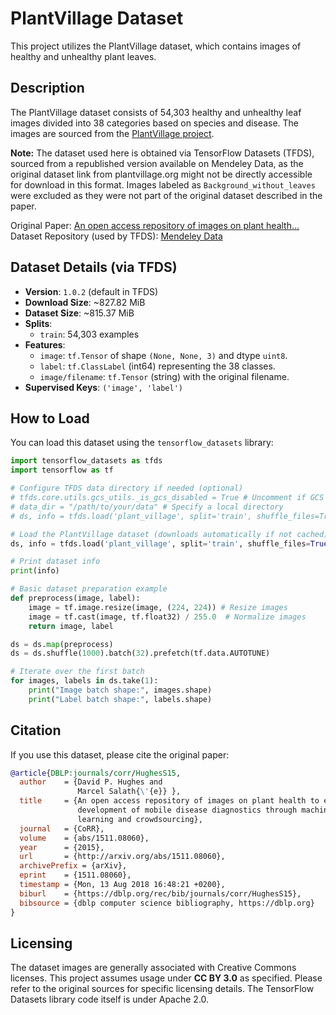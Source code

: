 # PlantVillage Dataset

This project utilizes the PlantVillage dataset, which contains images of healthy and unhealthy plant leaves.

## Description

The PlantVillage dataset consists of 54,303 healthy and unhealthy leaf images divided into 38 categories based on species and disease. The images are sourced from the [PlantVillage project](https://plantvillage.psu.edu/).

**Note:** The dataset used here is obtained via TensorFlow Datasets (TFDS), sourced from a republished version available on Mendeley Data, as the original dataset link from plantvillage.org might not be directly accessible for download in this format. Images labeled as `Background_without_leaves` were excluded as they were not part of the original dataset described in the paper.

Original Paper: [An open access repository of images on plant health...](https://arxiv.org/abs/1511.08060)
Dataset Repository (used by TFDS): [Mendeley Data](https://data.mendeley.com/datasets/tywbtsjrjv/1)

## Dataset Details (via TFDS)

*   **Version**: `1.0.2` (default in TFDS)
*   **Download Size**: ~827.82 MiB
*   **Dataset Size**: ~815.37 MiB
*   **Splits**:
    *   `train`: 54,303 examples
*   **Features**:
    *   `image`: `tf.Tensor` of shape `(None, None, 3)` and dtype `uint8`.
    *   `label`: `tf.ClassLabel` (int64) representing the 38 classes.
    *   `image/filename`: `tf.Tensor` (string) with the original filename.
*   **Supervised Keys**: `('image', 'label')`

## How to Load

You can load this dataset using the `tensorflow_datasets` library:

```python
import tensorflow_datasets as tfds
import tensorflow as tf

# Configure TFDS data directory if needed (optional)
# tfds.core.utils.gcs_utils._is_gcs_disabled = True # Uncomment if GCS access is blocked
# data_dir = "/path/to/your/data" # Specify a local directory
# ds, info = tfds.load('plant_village', split='train', shuffle_files=True, data_dir=data_dir, with_info=True, as_supervised=True)

# Load the PlantVillage dataset (downloads automatically if not cached)
ds, info = tfds.load('plant_village', split='train', shuffle_files=True, with_info=True, as_supervised=True)

# Print dataset info
print(info)

# Basic dataset preparation example
def preprocess(image, label):
    image = tf.image.resize(image, (224, 224)) # Resize images
    image = tf.cast(image, tf.float32) / 255.0  # Normalize images
    return image, label

ds = ds.map(preprocess)
ds = ds.shuffle(1000).batch(32).prefetch(tf.data.AUTOTUNE)

# Iterate over the first batch
for images, labels in ds.take(1):
    print("Image batch shape:", images.shape)
    print("Label batch shape:", labels.shape)

```

## Citation

If you use this dataset, please cite the original paper:

```bibtex
@article{DBLP:journals/corr/HughesS15,
  author    = {David P. Hughes and
               Marcel Salath{\'{e}} },
  title     = {An open access repository of images on plant health to enable the
               development of mobile disease diagnostics through machine
               learning and crowdsourcing},
  journal   = {CoRR},
  volume    = {abs/1511.08060},
  year      = {2015},
  url       = {http://arxiv.org/abs/1511.08060},
  archivePrefix = {arXiv},
  eprint    = {1511.08060},
  timestamp = {Mon, 13 Aug 2018 16:48:21 +0200},
  biburl    = {https://dblp.org/rec/bib/journals/corr/HughesS15},
  bibsource = {dblp computer science bibliography, https://dblp.org}
}
``` 

## Licensing

The dataset images are generally associated with Creative Commons licenses. This project assumes usage under **CC BY 3.0** as specified. Please refer to the original sources for specific licensing details. The TensorFlow Datasets library code itself is under Apache 2.0.